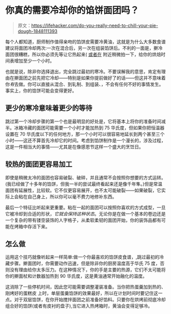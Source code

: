 # 你真的需要冷却你的馅饼面团吗？

> 原文：<https://lifehacker.com/do-you-really-need-to-chill-your-pie-dough-1848111393>

每个人都知道，厨师制作值得亲吻的馅饼皮需要冷黄油，这就是为什么大多数食谱建议将面团冷却两次:一次在混合后，另一次在组装馅饼后。不利的一面是，擀冷面团很糟糕，所以你必须先等让它热起来( [或者在](https://lifehacker.com/for-better-pie-crust-resort-to-violence-1798295233) 附近稍微拍一下，给你的烘焙时间表增加至少一个小时。



也就是说，除非你选择退出，完全跳过最初的寒冷。不要误解我的意思，肯定有理由在擀面团之前先把它冷却——特别是如果你提前做好了的话——但这并不意味着你*有*去做。你可以直接从混合、到轧制、到组装、，不会有任何不好的事情发生。事实上，你的馅饼可能会变得更好。

## 更少的寒冷意味着更少的等待

跳过第一个冷却步骤的第一个也是最明显的好处是，它将基本上将你的准备时间减半。冰箱冷藏的面团可能需要一个小时才能加热到 75 华氏度，但如果你把恒温器设置在 70 华氏度以下的任何地方，那一个小时可以很容易地延长到两个甚至三个小时——这还不算首先冷却它的时间。考虑到馅饼制作是一个漫长的，涉及过程，这是一件相当大的事情——尤其是在像感恩节这样一个盛大的烹饪日。

## 较热的面团更容易加工

即使是稍微太冷的面团也容易破裂、破碎，并且通常不会按照你想要的方式运转。(我已经做了十多年的馅饼，但我一半的尝试最终看起来还是像千年隼。)但是常温面团有延展性，比较软。它不仅更容易展开，也不太可能破裂——如果破裂，它实际上会粘在自己身上，所以你可以毫不费力地修补东西。

最后一个特征比听起来更重要。粘在一起的面团可以按照你喜欢的方式成型，一旦它被冷却到合适的形状，*它就会保持这种状态*。无论你是在做一个基本的卷边还是一个复杂的带有镂空装饰的人字格子，从柔软柔韧的面团开始，你的装饰品都有可能在烤箱中存活下来。

## 怎么做

运用这个技巧就像听起来一样简单:做一个你最喜欢的馅饼皮食谱，,跳过最初的冷藏步骤。擀面团时，你需要动作迅速，但是除非你的厨房温度高于华氏 75 度，否则没有理由给你太多压力。在这种情况下，你的手是主要的热源，它们不太可能将你的擀面杖和计数器加热到 90 华氏度，这是黄油通常开始融化的温度。

这消除了一些停机时间，因此您可能需要调整灌装准备。当你把热蛋羹加到热的、刚烤好的蛋糕皮 上时，单层蛋羹馅饼的效果最好，所以在计划时间时要记住这一点。对于双层馅饼，在你开始搅拌面团之前准备好馅料。只要你在烘烤前彻底冷却组合好的馅饼(或者有皮衬的盘子),当它进入热烤箱时，黄油会变得足够冷。